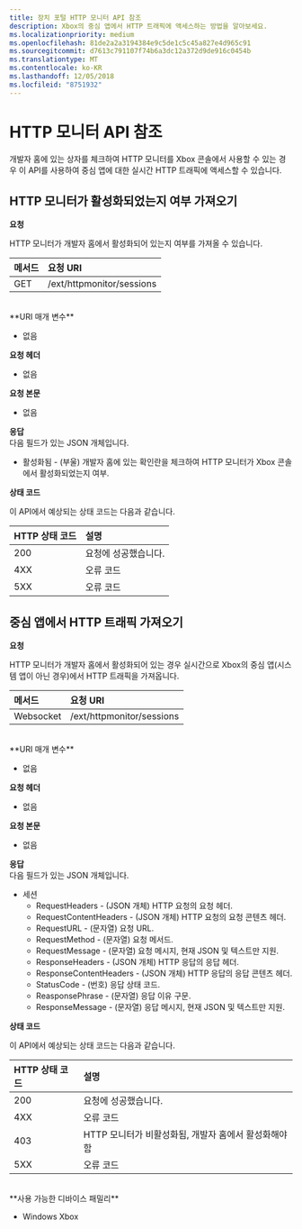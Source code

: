 ```yaml
---
title: 장치 포털 HTTP 모니터 API 참조
description: Xbox의 중심 앱에서 HTTP 트래픽에 액세스하는 방법을 알아보세요.
ms.localizationpriority: medium
ms.openlocfilehash: 81de2a2a3194384e9c5de1c5c45a827e4d965c91
ms.sourcegitcommit: d7613c791107f74b6a3dc12a372d9de916c0454b
ms.translationtype: MT
ms.contentlocale: ko-KR
ms.lasthandoff: 12/05/2018
ms.locfileid: "8751932"
---
```

# <a name="http-monitor-api-reference"></a>HTTP 모니터 API 참조   
개발자 홈에 있는 상자를 체크하여 HTTP 모니터를 Xbox 콘솔에서 사용할 수 있는 경우 이 API를 사용하여 중심 앱에 대한 실시간 HTTP 트래픽에 액세스할 수 있습니다.

## <a name="get-if-the-http-monitor-is-enabled"></a>HTTP 모니터가 활성화되었는지 여부 가져오기

**요청**

HTTP 모니터가 개발자 홈에서 활성화되어 있는지 여부를 가져올 수 있습니다.

메서드      | 요청 URI
:------     | :-----
GET | /ext/httpmonitor/sessions
<br />
**URI 매개 변수**

- 없음

**요청 헤더**

- 없음

**요청 본문**

- 없음

**응답**   
다음 필드가 있는 JSON 개체입니다.

* 활성화됨 - (부울) 개발자 홈에 있는 확인란을 체크하여 HTTP 모니터가 Xbox 콘솔에서 활성화되었는지 여부.

**상태 코드**

이 API에서 예상되는 상태 코드는 다음과 같습니다.

HTTP 상태 코드      | 설명
:------     | :-----
200 | 요청에 성공했습니다.
4XX | 오류 코드
5XX | 오류 코드

## <a name="get-http-traffic-from-the-focused-app"></a>중심 앱에서 HTTP 트래픽 가져오기
**요청**

HTTP 모니터가 개발자 홈에서 활성화되어 있는 경우 실시간으로 Xbox의 중심 앱(시스템 앱이 아닌 경우)에서 HTTP 트래픽을 가져옵니다.

메서드      | 요청 URI
:------     | :-----
Websocket | /ext/httpmonitor/sessions
<br />
**URI 매개 변수**

- 없음

**요청 헤더**

- 없음

**요청 본문**

- 없음

**응답**   
다음 필드가 있는 JSON 개체입니다.

* 세션
    * RequestHeaders - (JSON 개체) HTTP 요청의 요청 헤더.
    * RequestContentHeaders - (JSON 개체) HTTP 요청의 요청 콘텐츠 헤더.
    * RequestURL - (문자열) 요청 URL.
    * RequestMethod - (문자열) 요청 메서드.
    * RequestMessage - (문자열) 요청 메시지, 현재 JSON 및 텍스트만 지원.
    * ResponseHeaders - (JSON 개체) HTTP 응답의 응답 헤더.
    * ResponseContentHeaders - (JSON 개체) HTTP 응답의 응답 콘텐츠 헤더.
    * StatusCode - (번호) 응답 상태 코드.
    * ReasponsePhrase - (문자열) 응답 이유 구문.
    * ResponseMessage - (문자열) 응답 메시지, 현재 JSON 및 텍스트만 지원.

**상태 코드**

이 API에서 예상되는 상태 코드는 다음과 같습니다.

HTTP 상태 코드      | 설명
:------     | :-----
200 | 요청에 성공했습니다.
4XX | 오류 코드
403 | HTTP 모니터가 비활성화됨, 개발자 홈에서 활성화해야 함
5XX | 오류 코드

<br />
**사용 가능한 디바이스 패밀리**

* Windows Xbox